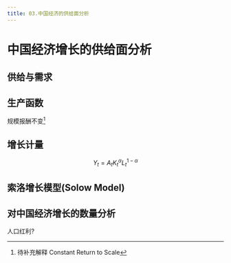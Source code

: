 ```yaml
---
title: 03.中国经济的供给面分析
---
```

# 中国经济增长的供给面分析

## 供给与需求

## 生产函数

规模报酬不变[^1]

[^1]: 待补充解释 Constant Return to Scale

## 增长计量

$$
Y_t = A_tK_t^{\alpha}L_t^{1 - \alpha}
$$

## 索洛增长模型(Solow Model)

## 对中国经济增长的数量分析

人口红利?


